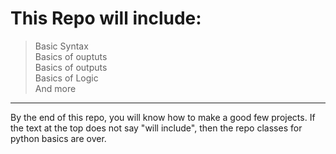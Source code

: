 # This Repo will include:  
> Basic Syntax  
> Basics of ouptuts  
> Basics of outputs  
> Basics of Logic  
> And more  
---
By the end of this repo, you will know how to make a good few projects. If the text at the top does not say "will include", then the repo classes for python basics are over.
